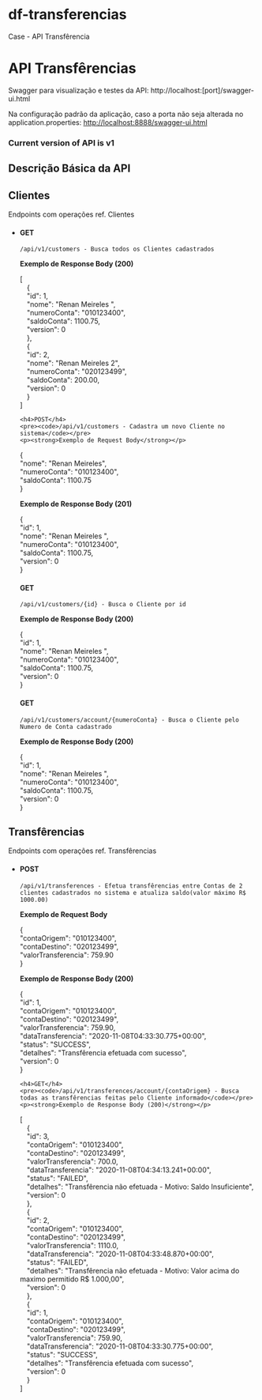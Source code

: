 # df-transferencias
Case - API Transfêrencia

<h1>API Transfêrencias</h1>
<p>Swagger para visualização e testes da API: http://localhost:[port]/swagger-ui.html</p>

<p>Na configuração padrão da aplicação, caso a porta não seja alterada no application.properties: <a href="http://localhost:9876/swagger-ui.html" rel="nofollow">http://localhost:8888/swagger-ui.html</a></p>

<h3>Current version of API is v1</h3>


<h2>Descrição Básica da API</h2>
<h2>Clientes</h2>
<p>Endpoints com operações ref. Clientes</p>
<ul>
  <li>
  	<h4>GET</h4>
  	<pre><code>/api/v1/customers - Busca todos os Clientes cadastrados</code></pre>
  	<p><strong>Exemplo de Response Body (200)</strong></p>
[
   <br>&emsp;{
        <br>&emsp;"id": 1,
        <br>&emsp;"nome": "Renan Meireles  ",
        <br>&emsp;"numeroConta": "010123400",
        <br>&emsp;"saldoConta": 1100.75,
        <br>&emsp;"version": 0
    <br>&emsp;},
    <br>&emsp;{
        <br>&emsp;"id": 2,
        <br>&emsp;"nome": "Renan Meireles 2",
        <br>&emsp;"numeroConta": "020123499",
        <br>&emsp;"saldoConta": 200.00,
        <br>&emsp;"version": 0
    <br>&emsp;}
<br>]

  	<h4>POST</h4>
    <pre><code>/api/v1/customers - Cadastra um novo Cliente no sistema</code></pre>
    <p><strong>Exemplo de Request Body</strong></p>

{
  <br>"nome": "Renan Meireles",</n>
  <br>"numeroConta": "010123400",</n>
  <br>"saldoConta": 1100.75</n>
<br>}

   <p><strong>Exemplo de Response Body (201)</strong></p>
{
	<br>"id": 1,
    <br>"nome": "Renan Meireles  ",
    <br>"numeroConta": "010123400",
    <br>"saldoConta": 1100.75,
    <br>"version": 0
<br>}
    
   <h4>GET</h4>
	<pre><code>/api/v1/customers/{id} - Busca o Cliente por id</code></pre>
	<p><strong>Exemplo de Response Body (200)</strong></p>
{
	<br>"id": 1,
    <br>"nome": "Renan Meireles  ",
    <br>"numeroConta": "010123400",
    <br>"saldoConta": 1100.75,
    <br>"version": 0
<br>}
    <h4>GET</h4>
	<pre><code>/api/v1/customers/account/{numeroConta} - Busca o Cliente pelo Numero de Conta cadastrado</code></pre>
	<p><strong>Exemplo de Response Body (200)</strong></p>
{
	<br>"id": 1,
    <br>"nome": "Renan Meireles  ",
    <br>"numeroConta": "010123400",
    <br>"saldoConta": 1100.75,
    <br>"version": 0
<br>}
  </li>
</ul>
  
<h2>Transfêrencias</h2>
<p>Endpoints com operações ref. Transfêrencias</p>

<ul>
  <li>
    <h4>POST</h4>
    <pre><code>/api/v1/transferences - Efetua transfêrencias entre Contas de 2 clientes cadastrados no sistema e atualiza saldo(valor máximo R$ 1000.00)</code></pre>
    <p><strong>Exemplo de Request Body</strong></p>

{
  <br>"contaOrigem": "010123400",
  <br>"contaDestino": "020123499",
  <br>"valorTransferencia": 759.90
<br>}

<p><strong>Exemplo de Response Body (200)</strong></p>
{
        <br>"id": 1,
        <br>"contaOrigem": "010123400",
        <br>"contaDestino": "020123499",
        <br>"valorTransferencia": 759.90,
        <br>"dataTransferencia": "2020-11-08T04:33:30.775+00:00",
        <br>"status": "SUCCESS",
        <br>"detalhes": "Transfêrencia efetuada com sucesso",
        <br>"version": 0
<br>}

  	<h4>GET</h4>
  	<pre><code>/api/v1/transferences/account/{contaOrigem} - Busca todas as transfêrencias feitas pelo Cliente informado</code></pre>
  	<p><strong>Exemplo de Response Body (200)</strong></p>
  	
[
    <br>&emsp;{
        <br>&emsp;"id": 3,
        <br>&emsp;"contaOrigem": "010123400",
        <br>&emsp;"contaDestino": "020123499",
        <br>&emsp;"valorTransferencia": 700.0,
        <br>&emsp;"dataTransferencia": "2020-11-08T04:34:13.241+00:00",
        <br>&emsp;"status": "FAILED",
        <br>&emsp;"detalhes": "Transfêrencia não efetuada - Motivo: Saldo Insuficiente",
        <br>&emsp;"version": 0
    <br>&emsp;},
    <br>&emsp;{
        <br>&emsp;"id": 2,
        <br>&emsp;"contaOrigem": "010123400",
        <br>&emsp;"contaDestino": "020123499",
        <br>&emsp;"valorTransferencia": 1110.0,
        <br>&emsp;"dataTransferencia": "2020-11-08T04:33:48.870+00:00",
        <br>&emsp;"status": "FAILED",
        <br>&emsp;"detalhes": "Transfêrencia não efetuada - Motivo: Valor acima do maximo permitido R$ 1.000,00",
        <br>&emsp;"version": 0
    <br>&emsp;},
    <br>&emsp;{
        <br>&emsp;"id": 1,
        <br>&emsp;"contaOrigem": "010123400",
        <br>&emsp;"contaDestino": "020123499",
        <br>&emsp;"valorTransferencia": 759.90,
        <br>&emsp;"dataTransferencia": "2020-11-08T04:33:30.775+00:00",
        <br>&emsp;"status": "SUCCESS",
        <br>&emsp;"detalhes": "Transfêrencia efetuada com sucesso",
        <br>&emsp;"version": 0
    <br>&emsp;}
<br>]
  </li>
</ul>
